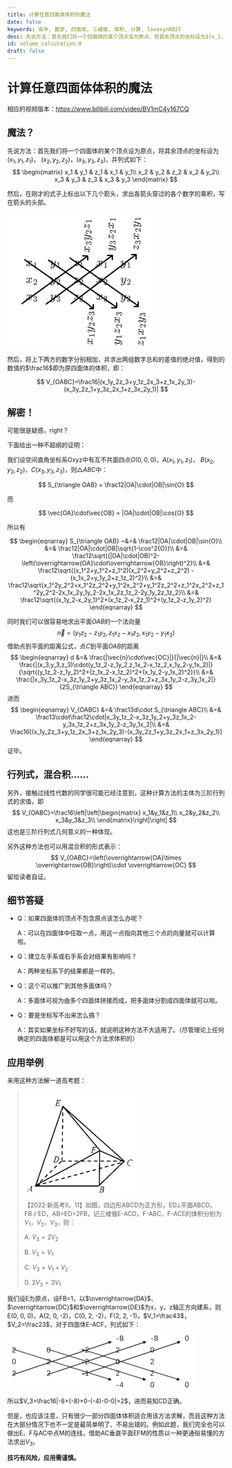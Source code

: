 ```yaml
---
title: 计算任意四面体体积的魔法
date: false
keywords: 高中, 数学, 四面体, 三棱锥, 体积, 计算, lovexyn0827
desc: 先说方法：首先我们将一个四面体的某个顶点设为原点，将其余顶点的坐标设为$(x_1, y_1, z_1)$， $(x_2, y_2, z_2)$，$(x_3,y_3,z_3)$，并列式如下：然后，在刚才的式子上标出以下几个箭头，求出各箭头穿过的各个数字的乘积，写在箭头的头部。然后，将上下两方的数字分别相加，并求出两组数字总和的差值的绝对值，得到的数值的$\frac16$即为原四面体的体积，即：
id: volume_calculation:0
draft: false
---
```


# 计算任意四面体体积的魔法

相应的视频版本：https://www.bilibili.com/video/BV1mC4y167CQ

## 魔法？

先说方法：首先我们将一个四面体的某个顶点设为原点，将其余顶点的坐标设为$(x_1, y_1, z_1)$， $(x_2, y_2, z_2)$，$(x_3,y_3,z_3)$，并列式如下：
$$
\begin{matrix}
	x_1 & y_1 & z_1 & x_1 & y_1\\
	x_2 & y_2 & z_2 & x_2 & y_2\\
	x_3 & y_3 & z_3 & x_3 & y_3
\end{matrix}
$$

然后，在刚才的式子上标出以下几个箭头，求出各箭头穿过的各个数字的乘积，写在箭头的头部。

![image-20231116222315101](media/image-20231116222315101.png)

然后，将上下两方的数字分别相加，并求出两组数字总和的差值的绝对值，得到的数值的$\frac16$即为原四面体的体积，即：

$$
V_{OABC}=\frac16|(x_1y_2z_3+y_1z_2x_3+z_1x_2y_3)-(x_3y_2z_1+y_3z_2x_1+z_3x_2y_1)|
$$

## 解密！

可能很是疑惑，right？

下面给出一种不超纲的证明：

我们设空间直角坐标系Oxyz中有互不共面四点$O(0, 0, 0)$，$A(x_1, y_1, z_1)$， $B(x_2, y_2, z_2)$，$C(x_3, y_3, z_3)$，则$\triangle ABC$中：

$$
S_{\triangle OAB} = \frac12|OA|\cdot|OB|\sin{O}
$$

而

$$
\vec{OA}\cdot\vec{OB} = |OA|\cdot|OB|\cos{O}
$$

所以有

$$
\begin{eqnarray}
	S_{\triangle OAB} ~&=& \frac12|OA|\cdot|OB|\sin{O}\\
	&=& \frac12|OA|\cdot|OB|\sqrt{1-\cos^2{O}}\\
	&=& \frac12\sqrt{(|OA|\cdot|OB)^2-\left(\overrightarrow{OA}\cdot\overrightarrow{OB}\right)^2}\\
	&=& \frac12\sqrt{(x_1^2+y_1^2+z_1^2)(x_2^2+y_2^2+z_2^2) - (x_1x_2+y_1y_2+z_1z_2)^2}\\
	&=& \frac12\sqrt{x_1^2y_2^2+x_1^2z_2^2+y_1^2x_2^2+y_1^2z_2^2+z_1^2x_2^2+z_1^2y_2^2-2x_1x_2y_1y_2-2x_1x_2z_1z_2-2y_1y_2z_1z_2}\\
	&=& \frac12\sqrt{(x_1y_2-x_2y_1)^2+(x_1z_2-x_2z_1)^2+(y_1z_2-z_1y_2)^2}
\end{eqnarray}
$$

同时我们可以很容易地求出平面$OAB$的一个法向量
$$
\vec{n} = (y_1z_2-z_1y_2,z_1x_2-x_1z_2,x_1y_2-y_1x_2)
$$
借助点到平面的距离公式，点$C$到平面$OAB$的距离
$$
\begin{eqnarray}
	d &=& \frac{|\vec{n}\cdot\vec{OC}|}{|\vec{n}|}\\
	&=& \frac{|(x_3,y_3,z_3)\cdot(y_1z_2-z_1y_2,z_1x_2-x_1z_2,x_1y_2-y_1x_2)|}{\sqrt{(y_1z_2-z_1y_2)^2+(z_1x_2-x_1z_2)^2+(x_1y_2-y_1x_2)^2}}\\
	&=& \frac{|x_3y_1z_2-x_3z_1y_2+y_3z_1x_2-y_3x_1z_2+z_3x_1y_2-z_3y_1x_2|}{2S_{\triangle ABC}}
\end{eqnarray}
$$
进而
$$
\begin{eqnarray}
	V_{OABC} &=& \frac13d\cdot S_{\triangle ABC}\\
	&=& \frac13\cdot\frac12\cdot|x_3y_1z_2-x_3z_1y_2+y_3z_1x_2-y_3x_1z_2+z_3x_1y_2-z_3y_1x_2|\\
	&=& \frac16[(x_1y_2z_3+y_1z_2x_3+z_1x_2y_3)-(x_3y_2z_1+y_3z_2x_1+z_3x_2y_1)]
\end{eqnarray}
$$
证毕。

## 行列式，混合积……

另外，接触过线性代数的同学很可能已经注意到，这种计算方法的主体为三阶行列式的求值，即
$$
V_{OABC}=\frac16\left|\left|\begin{matrix}
x_1&y_1&z_1\\
x_2&y_2&z_2\\
x_3&y_3&z_3\\
\end{matrix}\right|\right|
$$
这也是三阶行列式几何意义的一种体现。

另外这种方法也可以用混合积的形式表示：
$$
V_{OABC}=\left(\overrightarrow{OA}\times \overrightarrow{OB}\right)\cdot \overrightarrow{OC}
$$
留给读者自证。

## 细节答疑

- Q：如果四面体的顶点不包含原点该怎么办呢？

  A：可以在四面体中任取一点，用这一点指向其他三个点的向量就可以计算啦。

- Q：建立左手系或右手系会对结果有影响吗？

  A：两种坐标系下的结果都是一样的。

- Q：这个可以推广到其他多面体吗？

  A：多面体可视为由多个四面体拼接而成，把多面体分割成四面体就可以啦。

- Q：要是坐标写不出来怎么搞？

  A：其实如果坐标不好写的话，就说明这种方法不大适用了。（尽管理论上任何确定的四面体都是可以用这个方法求体积的）

## 应用举例

来用这种方法解一道高考题：

><img src="media/image-20240304223734359.png" alt="image-20240304223734359" style="zoom:50%;" />
>
>【2022·新高考II，11】如图，四边形ABCD为正方形，ED⟂平面ABCD，FB∥ED，AB=ED=2FB，记三棱锥E-ACD，F-ABC，F-ACE的体积分别为$V_1$，$V_2$，$V_3$，则：
>
>A. $V_3=2V_2$
>
>B. $V_3=V_1$
>
>C. $V_3=V_1+V_2$
>
>D. $2V_3=3V_1$

我们设E为原点，设FB=1，以$\overrightarrow{DA}$、$\overrightarrow{DC}$和$\overrightarrow{DE}$为x，y，z轴正方向建系，则E(0, 0, 0)，A(2, 0, -2)，C(0, 2, -2)，F(2, 2, -1)，$V_1=\frac43$，$V_2=\frac23$，对于四面体E-ACF，列式如下：

<img src="media/image-20240304224419921.png" alt="image-20240304224419921" style="zoom:50%;" />

所以$V_3=\frac16|-8+(-8)+0-(-4)-0-0|=2$，进而易知CD正确。

但是，也应该注意，只有很少一部分四面体体积适合用该方法求解，而且这种方法在大部分情况下也不一定是最简单明了、不易出错的。例如此题，我们完全也可以做出E、F与AC中点M的连线，借助AC垂直平面EFM的性质以一种更通俗易懂的方法求出$V_3$。

**技巧有风险，应用需谨慎。**
